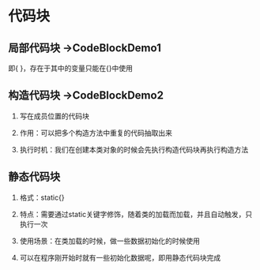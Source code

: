# 代码块

## 局部代码块 ->CodeBlockDemo1

即{  }，存在于其中的变量只能在{}中使用

## 构造代码块 ->CodeBlockDemo2

1. 写在成员位置的代码块

2. 作用：可以把多个构造方法中重复的代码抽取出来

3. 执行时机：我们在创建本类对象的时候会先执行构造代码块再执行构造方法

## 静态代码块

1. 格式：static{}

2. 特点：需要通过static关键字修饰，随着类的加载而加载，并且自动触发，只执行一次

3. 使用场景：在类加载的时候，做一些数据初始化的时候使用

4. 可以在程序刚开始时就有一些初始化数据呢，即用静态代码块完成



